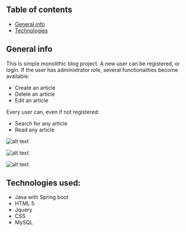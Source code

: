 
## Table of contents
* [General info](#general-info)
* [Technologies](#technologies)



## General info
This is simple monolithic blog project. A new user can be registered, or login. If the user has administrator role, several functionalities become  available:
* Create an article
* Delete an article
* Edit an article

Every user can, even if not registered:
* Search for any article
* Read any article

	

![alt text](https://imgur.com/aRqU5Hh.png)

![alt text](https://imgur.com/dUtEDdm.png)


![alt text](https://imgur.com/CXLRg5Y.png)

## Technologies used:
* Java with Spring boot
* HTML 5
* Jquery
* CSS
* MySQL
